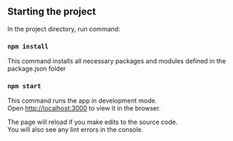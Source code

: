 
## Starting the project

In the project directory, run command:

### `npm install`

This command installs all necessary packages and modules defined in the package.json folder

### `npm start`

This command runs the app in development mode.<br />
Open [http://localhost:3000](http://localhost:3000) to view it in the browser.

The page will reload if you make edits to the source code.<br />
You will also see any lint errors in the console.
